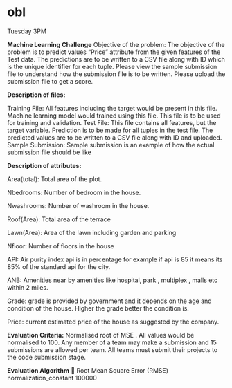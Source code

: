 # obl
Tuesday 3PM


**Machine Learning Challenge**
Objective of the problem: The objective of the problem is to predict values “Price” attribute from the given features of the Test data. The predictions are to be written to a CSV file along with ID which is the unique identifier for each tuple. Please view the sample submission file to understand how the submission file is to be written. Please upload the submission file to get a score. 

**Description of files:**

Training File: All features including the target would be present in this file. Machine learning model would trained using this file. This file is to be used for training and validation.
Test File: This file contains all features, but the target variable. Prediction is to be made for all tuples in the test file. The predicted values are to be written to a CSV file along with ID and uploaded.
Sample Submission: Sample submission is an example of how the actual submission file should be like


**Description of attributes:**

Area(total): Total area of the plot.

Nbedrooms: Number of bedroom in the house.

Nwashrooms: Number of washroom in the house.

Roof(Area): Total area of the terrace

Lawn(Area): Area of the lawn including garden and parking

Nfloor: Number of floors in the house

API: Air purity index api is in percentage for example if api is 85 it means its 85% of the standard api for the city.

ANB: Amenities near by amenities like hospital, park , multiplex , malls etc within 2 miles.

Grade: grade is provided by government and it depends on the age and condition of the house. Higher the grade better the condition is.

Price: current estimated price of the house as suggested by the company. 


**Evaluation Criteria:** Normalised root of MSE . All values would be normalised to 100. Any member of a team may make a submission and 15 submissions are allowed per team. All teams must submit their projects to the code submission stage.


**Evaluation Algorithm**

Root Mean Square Error (RMSE)
normalization_constant 100000
